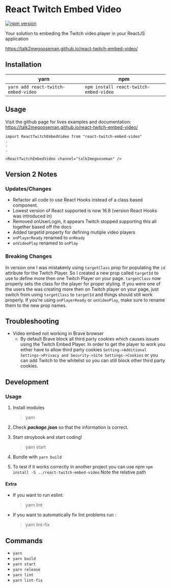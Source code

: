 # React Twitch Embed Video

[![npm version](https://badge.fury.io/js/react-twitch-embed-video.svg)](https://badge.fury.io/js/react-twitch-embed-video)

Your solution to embeding the Twitch video player in your ReactJS application

https://talk2megooseman.github.io/react-twitch-embed-video/

## Installation

yarn | npm
---- | ---
`yarn add react-twitch-embed-video` | `npm install react-twitch-embed-video`

## Usage

Visit the github page for lives examples and documentation: https://talk2megooseman.github.io/react-twitch-embed-video/


```
import ReactTwitchEmbedVideo from "react-twitch-embed-video"
.
.
.

<ReactTwitchEmbedVideo channel="talk2megooseman" />
```

## Version 2 Notes

### Updates/Changes
- Refactor all code to use React Hooks instead of a class based component.
- Lowest version of React supported is now 16.8 (version React Hooks was introduced in)
- Removed onUserLogin, it appears Twitch stopped supporting this all together based off the docs
- Added targetId property for defining mutiple video players
- `onPlayerReady` renamed to `onReady`
- `onVideoPlay` renamed to `onPlay`

### Breaking Changes
In version one I was mistakenly using `targetClass` prop for populating the `id` attribute for the Twitch Player. So I created a new prop called `targetId` to use to define more then one Twitch Player on your page. `targetClass` now properly sets the class for the player for proper styling.
If you were one of the users the was creating more then on Twitch player on your page, just switch from using `targetClass` to `targetId` and things should still work properly.
If you're using `onPlayerReady` or `onVideoPlay`, make sure to rename them to the new prop names.

## Troubleshooting

* Video embed not working in Brave browser 
  * By default Brave block all third party cookies which causes issues using the Twitch Embed Player. In order to get the player to work you either have to allow third party cookies `Setting->Additional Settings->Privacy and Security->Site Settings->Cookies` or you can add Twitch to the whitelist so you can still block other third party cookies.

## Development

### Usage

1. Install modules
    > yarn

2. Check **_package.json_** so that the information is correct.
3. Start stroybook and start coding!
    > yarn start

4. Bundle with `yarn build`
5. To test if it works correctly in another project you can use npm `npm install -S ../react-twitch-embed-video` Note the relative path

#### Extra
* If you want to run eslint:
    > yarn lint

* If you want to automatically fix lint problems run :
    > yarn lint-fix

Commands
----
- `yarn`
- `yarn build`
- `yarn start`
- `yarn release`
- `yarn lint`
- `yarn lint-fix`
